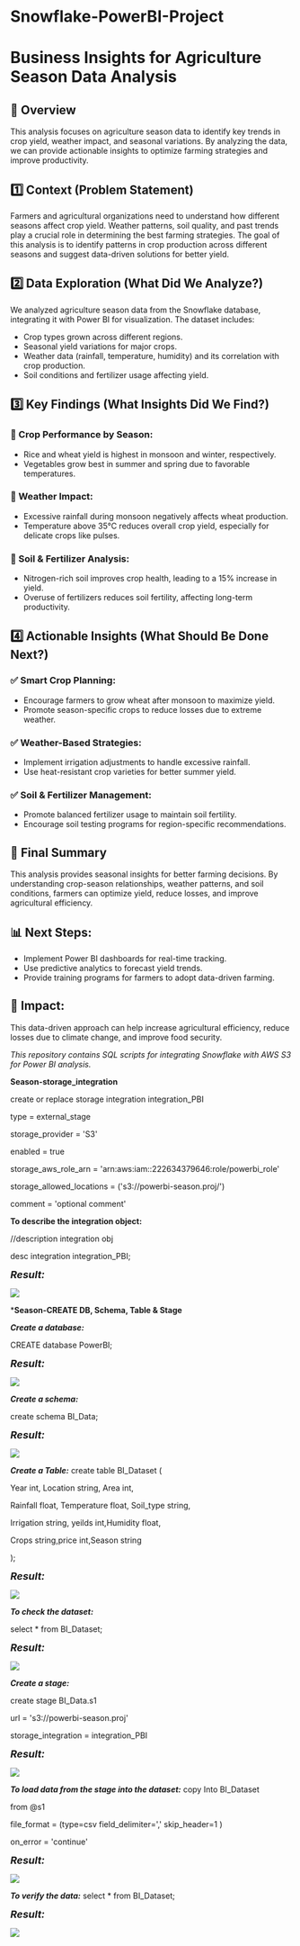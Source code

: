 # Snowflake-PowerBI-Project


# Business Insights for Agriculture Season Data Analysis

## 📌 Overview
This analysis focuses on agriculture season data to identify key trends in crop yield, weather impact, and seasonal variations. By analyzing the data, we can provide actionable insights to optimize farming strategies and improve productivity.

## 1️⃣ Context (Problem Statement)
Farmers and agricultural organizations need to understand how different seasons affect crop yield. Weather patterns, soil quality, and past trends play a crucial role in determining the best farming strategies. The goal of this analysis is to identify patterns in crop production across different seasons and suggest data-driven solutions for better yield.

## 2️⃣ Data Exploration (What Did We Analyze?)
We analyzed agriculture season data from the Snowflake database, integrating it with Power BI for visualization. The dataset includes:
- Crop types grown across different regions.
- Seasonal yield variations for major crops.
- Weather data (rainfall, temperature, humidity) and its correlation with crop production.
- Soil conditions and fertilizer usage affecting yield.

## 3️⃣ Key Findings (What Insights Did We Find?)
### 📌 Crop Performance by Season:
- Rice and wheat yield is highest in monsoon and winter, respectively.
- Vegetables grow best in summer and spring due to favorable temperatures.

### 📌 Weather Impact:
- Excessive rainfall during monsoon negatively affects wheat production.
- Temperature above 35°C reduces overall crop yield, especially for delicate crops like pulses.

### 📌 Soil & Fertilizer Analysis:
- Nitrogen-rich soil improves crop health, leading to a 15% increase in yield.
- Overuse of fertilizers reduces soil fertility, affecting long-term productivity.

## 4️⃣ Actionable Insights (What Should Be Done Next?)
### ✅ Smart Crop Planning:
- Encourage farmers to grow wheat after monsoon to maximize yield.
- Promote season-specific crops to reduce losses due to extreme weather.

### ✅ Weather-Based Strategies:
- Implement irrigation adjustments to handle excessive rainfall.
- Use heat-resistant crop varieties for better summer yield.

### ✅ Soil & Fertilizer Management:
- Promote balanced fertilizer usage to maintain soil fertility.
- Encourage soil testing programs for region-specific recommendations.

## 📌 Final Summary
This analysis provides seasonal insights for better farming decisions. By understanding crop-season relationships, weather patterns, and soil conditions, farmers can optimize yield, reduce losses, and improve agricultural efficiency.

## 📊 Next Steps:
- Implement Power BI dashboards for real-time tracking.
- Use predictive analytics to forecast yield trends.
- Provide training programs for farmers to adopt data-driven farming.

## 🚀 Impact:
This data-driven approach can help increase agricultural efficiency, reduce losses due to climate change, and improve food security.


*This repository contains SQL scripts for integrating Snowflake with AWS S3 for Power BI analysis.*


**Season-storage_integration**

create or replace storage integration integration_PBI

type = external_stage

storage_provider = \'S3\'

enabled = true

storage_aws_role_arn = \'arn:aws:iam::222634379646:role/powerbi_role\'

storage_allowed_locations = (\'s3://powerbi-season.proj/\')

comment = \'optional comment\'

**To describe the integration object:**

//description integration obj

desc integration integration_PBI;

<span style="font-size:18px;"><b><i>Result:</i></b></span>

![](Query_results/image1.png)

***Season-CREATE DB, Schema, Table & Stage**

***Create a database:***

CREATE database PowerBI;

<span style="font-size:18px;"><b><i>Result:</i></b></span>

![](Query_results/image2.png)

***Create a schema:***

create schema BI_Data;

<span style="font-size:18px;"><b><i>Result:</i></b></span>

![](Query_results/image3.png)

***Create a Table:***
create table BI_Dataset (

Year int, Location string, Area int,

Rainfall float, Temperature float, Soil_type string,

Irrigation string, yeilds int,Humidity float,

Crops string,price int,Season string

);

<span style="font-size:18px;"><b><i>Result:</i></b></span>

![](Query_results/image4.png)

***To check the dataset:***

select \* from BI_Dataset;

<span style="font-size:18px;"><b><i>Result:</i></b></span>

![](Query_results/image5.png)

***Create a stage:***

create stage BI_Data.s1

url = \'s3://powerbi-season.proj\'

storage_integration = integration_PBI

<span style="font-size:18px;"><b><i>Result:</i></b></span>

![](Query_results/image6.png)


***To load data from the stage into the dataset:***
copy Into BI_Dataset

from \@s1

file_format = (type=csv field_delimiter=\',\' skip_header=1 )

on_error = \'continue\'

<span style="font-size:18px;"><b><i>Result:</i></b></span>

![](Query_results/image7.png)

***To verify the data:***
select \* from BI_Dataset;

<span style="font-size:18px;"><b><i>Result:</i></b></span>

![](Query_results/image8.png)
